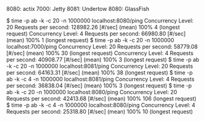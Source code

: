 8080: actix
7000: Jetty
8081: Undertow
8080: GlassFish

$ time -p ab -k -c 20 -n 1000000 localhost:8080/ping
Concurrency Level:      20
Requests per second:    128982.26 [#/sec] (mean)
 100%      4 (longest request)
Concurrency Level:      4
Requests per second:    66980.80 [#/sec] (mean)
 100%      1 (longest request)
$ time -p ab -k -c 20 -n 1000000 localhost:7000/ping
Concurrency Level:      20
Requests per second:    58779.08 [#/sec] (mean)
 100%     30 (longest request)
Concurrency Level:      4
Requests per second:    40908.77 [#/sec] (mean)
 100%      3 (longest request)
$ time -p ab -k -c 20 -n 1000000 localhost:8081/ping
Concurrency Level:      20
Requests per second:    64163.31 [#/sec] (mean)
 100%     38 (longest request)
$ time -p ab -k -c 4 -n 1000000 localhost:8081/ping
Concurrency Level:      4
Requests per second:    36838.04 [#/sec] (mean)
 100%      3 (longest request)
$ time -p ab -k -c 20 -n 1000000 localhost:8080/ping
Concurrency Level:      20
Requests per second:    42413.68 [#/sec] (mean)
 100%    106 (longest request)
$ time -p ab -k -c 4 -n 1000000 localhost:8080/ping
Concurrency Level:      4
Requests per second:    25318.80 [#/sec] (mean)
 100%     10 (longest request)

